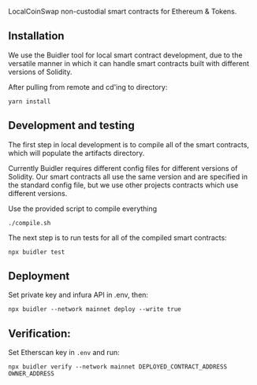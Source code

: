 LocalCoinSwap non-custodial smart contracts for Ethereum & Tokens.


## Installation

We use the Buidler tool for local smart contract development, due to the versatile manner in which it can handle smart contracts built with different versions of Solidity.

After pulling from remote and cd'ing to directory:
```
yarn install
```

## Development and testing

The first step in local development is to compile all of the smart contracts, which will populate the artifacts directory.

Currently Buidler requires different config files for different versions of Solidity. Our smart contracts all use the same version and are specified in the standard config file, but we use other projects contracts which use different versions. 

Use the provided script to compile everything
```
./compile.sh
```

The next step is to run tests for all of the compiled smart contracts:
```
npx buidler test
```

## Deployment

Set private key and infura API in .env, then:
```
npx buidler --network mainnet deploy --write true
```

## Verification:

Set Etherscan key in `.env` and run:
```
npx buidler verify --network mainnet DEPLOYED_CONTRACT_ADDRESS OWNER_ADDRESS
```

